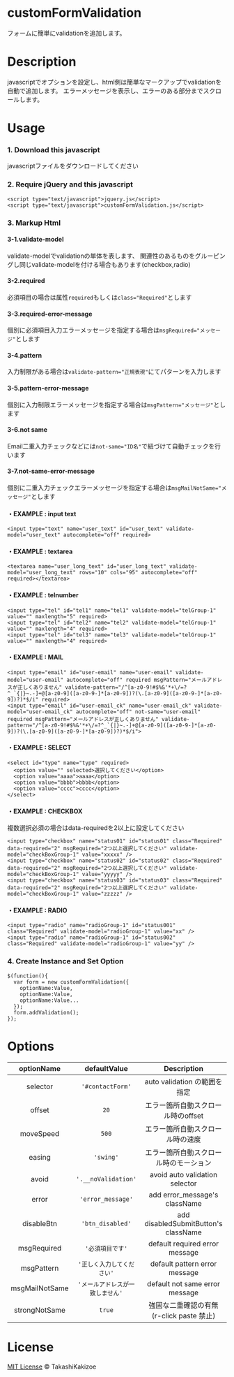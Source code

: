 customFormValidation
==========

フォームに簡単にvalidationを追加します。

Description
============

javascriptでオプションを設定し、html側は簡単なマークアップでvalidationを自動で追加します。
エラーメッセージを表示し、エラーのある部分までスクロールします。

Usage
===========

### 1. Download this javascript

javascriptファイルをダウンロードしてください

### 2. Require jQuery and this javascript

```
<script type="text/javascript">jquery.js</script>
<script type="text/javascript">customFormValidation.js</script>
```

### 3. Markup Html

#### 3-1.validate-model

validate-modelでvalidationの単体を表します、
関連性のあるものをグルーピングし同じvalidate-modelを付ける場合もあります(checkbox,radio)

#### 3-2.required

必須項目の場合は属性`required`もしくは`class="Required"`とします

#### 3-3.required-error-message

個別に必須項目入力エラーメッセージを指定する場合は`msgRequired="メッセージ"`とします

#### 3-4.pattern

入力制限がある場合は`validate-pattern="正規表現"`にてパターンを入力します

#### 3-5.pattern-error-message

個別に入力制限エラーメッセージを指定する場合は`msgPattern="メッセージ"`とします

#### 3-6.not same

Email二重入力チェックなどには`not-same="ID名"`で紐づけて自動チェックを行います

#### 3-7.not-same-error-message

個別に二重入力チェックエラーメッセージを指定する場合は`msgMailNotSame="メッセージ"`とします

#### ・EXAMPLE : input text

```
<input type="text" name="user_text" id="user_text" validate-model="user_text" autocomplete="off" required>
```

#### ・EXAMPLE : textarea

```
<textarea name="user_long_text" id="user_long_text" validate-model="user_long_text" rows="10" cols="95" autocomplete="off" required></textarea>
```

#### ・EXAMPLE : telnumber

```
<input type="tel" id="tel1" name="tel1" validate-model="telGroup-1" value="" maxlength="5" required>
<input type="tel" id="tel2" name="tel2" validate-model="telGroup-1" value="" maxlength="4" required>
<input type="tel" id="tel3" name="tel3" validate-model="telGroup-1" value="" maxlength="4" required>
```

#### ・EXAMPLE : MAIL

```
<input type="email" id="user-email" name="user-email" validate-model="user-email" autocomplete="off" required msgPattern="メールアドレスが正しくありません" validate-pattern="/^[a-z0-9!#$%&'*+\/=?^_`{|}~.-]+@[a-z0-9]([a-z0-9-]*[a-z0-9])?(\.[a-z0-9]([a-z0-9-]*[a-z0-9])?)*$/i" required>
<input type="email" id="user-email_ck" name="user-email_ck" validate-model="user-email_ck" autocomplete="off" not-same="user-email" required msgPattern="メールアドレスが正しくありません" validate-pattern="/^[a-z0-9!#$%&'*+\/=?^_`{|}~.-]+@[a-z0-9]([a-z0-9-]*[a-z0-9])?(\.[a-z0-9]([a-z0-9-]*[a-z0-9])?)*$/i">
```

#### ・EXAMPLE : SELECT

```
<select id="type" name="type" required>
  <option value="" selected>選択してください</option>
  <option value="aaaa">aaaa</option>
  <option value="bbbb">bbbb</option>
  <option value="cccc">cccc</option>
</select>
```

#### ・EXAMPLE : CHECKBOX

複数選択必須の場合はdata-requiredを2以上に設定してください

```
<input type="checkbox" name="status01" id="status01" class="Required" data-required="2" msgRequired="2つ以上選択してください" validate-model="checkBoxGroup-1" value="xxxxx" />
<input type="checkbox" name="status02" id="status02" class="Required" data-required="2" msgRequired="2つ以上選択してください" validate-model="checkBoxGroup-1" value="yyyyy" />
<input type="checkbox" name="status03" id="status03" class="Required" data-required="2" msgRequired="2つ以上選択してください" validate-model="checkBoxGroup-1" value="zzzzz" />
```

#### ・EXAMPLE : RADIO

```
<input type="radio" name="radioGroup-1" id="status001" class="Required" validate-model="radioGroup-1" value="xx" />
<input type="radio" name="radioGroup-1" id="status002" class="Required" validate-model="radioGroup-1" value="yy" />
```

### 4. Create Instance and Set Option

```
$(function(){
  var form = new customFormValidation({
    optionName:Value,
    optionName:Value,
    optionName:Value...
  });
  form.addValidation();
});
```

Options
===========

| optionName     | defaultValue                     | Description                              |
| :------------: | :------------------------------: | :--------------------------------------: |
| selector       | `'#contactForm'`                 | auto validation の範囲を指定             |
| offset         | `20`                             | エラー箇所自動スクロール時のoffset       |
| moveSpeed      | `500`                            | エラー箇所自動スクロール時の速度         |
| easing         | `'swing'`                        | エラー箇所自動スクロール時のモーション   |
| avoid          | `'.__noValidation'`              | avoid auto validation selector           |
| error          | `'error_message'`                | add error_message's className            |
| disableBtn     | `'btn_disabled'`                 | add disabledSubmitButton's className     |
| msgRequired    | `'必須項目です'`                 | default required error message           |
| msgPattern     | `'正しく入力してください'`       | default pattern error message            |
| msgMailNotSame | `'メールアドレスが一致しません'` | default not same error message           |
| strongNotSame  | `true`                           | 強固な二重確認の有無(r-click paste 禁止) |

License
===========

[MIT License](https://github.com/TakashiKakizoe1109/customFormValidation/blob/master/LICENSE) © TakashiKakizoe
